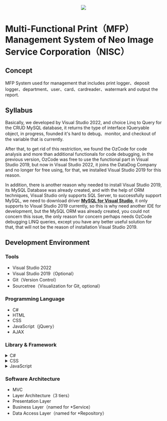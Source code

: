 <p align="center">
  <img src="https://user-images.githubusercontent.com/41913354/236693432-3cf9e469-3c25-4630-a1a2-a9ac6057d57e.png" />
</p>

# Multi-Functional Print（MFP） Management System of Neo Image Service Corporation（NISC）
## Concept

MFP System used for management that includes print logger、deposit logger、department、user、card、cardreader、watermark and output the report.

## Syllabus

Basically, we developed by Visual Studio 2022, and choice Linq to Query for the CRUD MySQL database, it returns the type of interface IQueryable object, in progress, founded it's hard to debug、monitor, and checkout of the variable that is currently.

After that, to get rid of this restriction, we found the OzCode for code analysis and more than additional functionals for code debugging, in the previous version, OzCode was free to use the functional part in Visual Studio 2019, but now in Visual Studio 2022, it joins the DataDog Company and no longer for free using, for that, we installed Visual Studio 2019 for this reason.

In addition, there is another reason why needed to install Visual Studio 2019, its MySQL Database was already created, and with the help of ORM techniques, Visual Studio only supports SQL Server, to successfully support MySQL, we need to download driver [**MySQL for Visual Studio**][1], it only supports to Visual Studio 2019 currently, so this is why need another IDE for development, but the MySQL ORM was already created, you could not concern this issue, the only reason for concern perhaps needs OzCode debugging LINQ queries, except you have any better useful solution for that, that will not be the reason of installation Visual Studio 2019.

## Development Environment

### Tools

- Visual Studio 2022
- Visual Studio 2019（Optional）
- Git（Version Control）
- Sourcetree（Visualization for Git, optional）

### Programming Language

- C#
- HTML
- CSS
- JavaScript（jQuery）
- AJAX

### Library & Framework

<details>
  <summary>C#</summary>
  
   - ASP.NET MVC
   - Entity Framework v6.4.4 
   - AutoMapper v10.1.1（latest for current EF） 
   - EntityFramework.DynamicLinq v1.3.2 
   - MySal.Data v8.0.32.1 
   - MySql.Data.EntityFramework v8.0.32 
</details>

<details>
  <summary>CSS</summary>
  
  - Bootstrap v5.2
  - Animate.css v4.1.1（Optional）
</details>

<details>
  <summary>JavaScript</summary>
  
  - jQuery v3.4.1
  - jQuery DataRangePicker v3.0.5
  - SweetAlert2 v11.7.3
  - Font Awesome v6.4.0
</details>

### Software Architecture

- MVC
- Layer Architecture（3 tiers）
- Presentation Layer
- Business Layer（named for \*Service）
- Data Access Layer（named for \*Repository）

[1]: https://downloads.mysql.com/archives/visualstudio/

